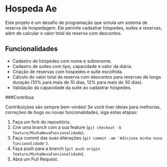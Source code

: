 # Hospeda Ae

Este projeto é um desafio de programação que simula um sistema de reserva de hospedagem. Ele permite cadastrar hóspedes, suítes e reservas, além de calcular o valor total da reserva com descontos.

## Funcionalidades

* Cadastro de hóspedes com nome e sobrenome.
* Cadastro de suítes com tipo, capacidade e valor da diária.
* Criação de reservas com hóspedes e suíte escolhida.
* Cálculo do valor total da reserva com descontos para reservas de longa duração (10% para mais de 10 dias, 12% para mais de 30 dias).
* Validação da capacidade da suíte ao cadastrar hóspedes.

###Contribua

Contribuições são sempre bem-vindas! Se você tiver ideias para melhorias, correções de bugs ou novas funcionalidades, siga estas etapas:

1.  Faça um fork do repositório.
2.  Crie uma branch com a sua feature (`git checkout -b feature/MinhaNovaFuncionalidade`).
3.  Faça commit das suas alterações (`git commit -am 'Adiciona minha nova funcionalidade'`).
4.  Faça push para a branch (`git push origin feature/MinhaNovaFuncionalidade`).
5.  Abra um Pull Request.